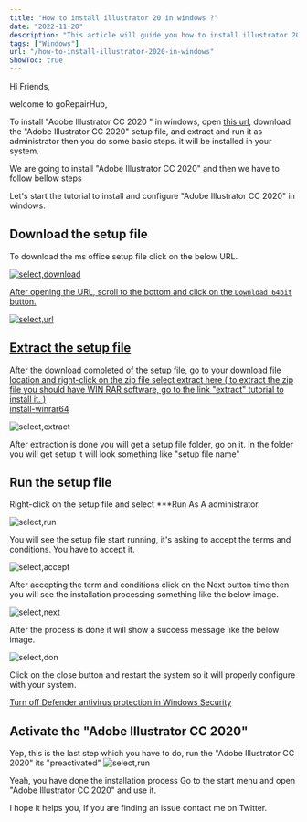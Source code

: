 ```yaml
---
title: "How to install illustrator 20 in windows ?"
date: "2022-11-20"
description: "This article will guide you how to install illustrator 2020 in windows"
tags: ["Windows"]
url: "/how-to-install-illustrator-2020-in-windows"
ShowToc: true
---
```

Hi Friends,

welcome to goRepairHub,

To install "Adobe Illustrator CC 2020 " in windows, open <a href="https://getintopc.com/softwares/graphic-design/adobe-illustrator-cc-2020-free-download-4580847/">
this url</a>, download the "Adobe Illustrator CC 2020" setup file, and extract and run it as administrator then you do some basic steps. it will be installed in your system.

We are going to install "Adobe Illustrator CC 2020" and then we have to follow bellow steps


Let's start the tutorial to install and configure "Adobe Illustrator CC 2020" in windows.

## Download the setup file

To download the ms office setup file click on the below URL.

<a href="https://getintopc.com/softwares/graphic-design/adobe-illustrator-cc-2020-free-download-4580847/">

![select,download](https://gorepairhub.github.io/images/2022-11-20-install-install-illustrator-2020-in-windows/search-illustrator.png)

After opening the URL, scroll to the bottom and click on the `Download 64bit` button.

![select,url](https://gorepairhub.github.io/images/2022-11-20-install-install-illustrator-2020-in-windows/download-illustrator.png)


## Extract the setup file

After the download completed of the setup file, go to your download file location and right-click on the zip file select extract here 
( to extract the zip file you should have WIN RAR software, go to the link "extract" tutorial to install it. )  
<a href= "/how-to-install-winrar-in-windows/">install-winrar64</a>

![select,extract](https://gorepairhub.github.io/images/2022-11-20-install-install-illustrator-2020-in-windows/extract-illustrator.png)

After extraction is done you will get a setup file folder, go on it.
In the folder you will get setup it will look something like "setup file name"

## Run the setup file

Right-click on the setup file and select ***Run As A administrator.

![select,run](https://gorepairhub.github.io/images/2022-11-20-install-install-illustrator-2020-in-windows/run-adminstrator.png)

You will see the setup file start running, it's asking to accept the terms and conditions. You have to accept it.

![select,accept](https://gorepairhub.github.io/images/2022-11-20-install-install-illustrator-2020-in-windows/install-illu.png)

After accepting the term and conditions click on the Next button time then you will see the installation processing something like the below image.

![select,next](https://gorepairhub.github.io/images/2022-11-20-install-install-illustrator-2020-in-windows/install-illu.png)

After the process is done it will show a success message like the below image.

![select,don](https://gorepairhub.github.io/images/2022-11-20-install-install-illustrator-2020-in-windows/complete-illu.png)

Click on the close button and restart the system so it will properly configure with your system.

<a href="/how-to-disable-windows-defender/">Turn off Defender antivirus protection in Windows Security</a>

## Activate the "Adobe Illustrator CC 2020"

Yep, this is the last step which you have to do, run the "Adobe Illustrator CC 2020" its "preactivated"
![select,run](https://gorepairhub.github.io/images/2022-11-20-install-install-illustrator-2020-in-windows/complete-illu.png)

Yeah, you have done the installation process Go to the start menu and open "Adobe Illustrator CC 2020" and use it.

I hope it helps you, If you are finding an issue contact me on Twitter.
